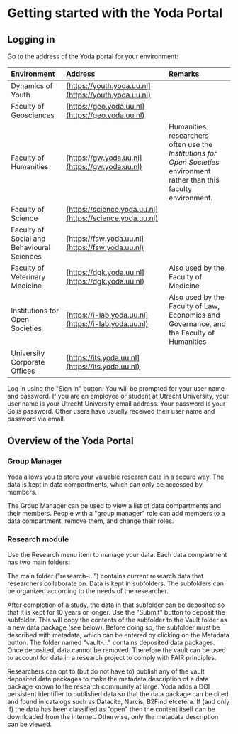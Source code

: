 # Getting started with the Yoda Portal

## Logging in


Go to the address of the Yoda portal for your environment:

| Environment          | Address | Remarks                  |
|:-------------------- |:------------|:-------------------------|
| Dynamics of Youth    | [https://youth.yoda.uu.nl](https://youth.yoda.uu.nl) | |
| Faculty of Geosciences | [https://geo.yoda.uu.nl](https://geo.yoda.uu.nl) | |
| Faculty of Humanities  | [https://gw.yoda.uu.nl](https://gw.yoda.uu.nl) | Humanities researchers often use the _Institutions for Open Societies_ environment rather than this faculty environment. |
| Faculty of Science     | [https://science.yoda.uu.nl](https://science.yoda.uu.nl) | |
| Faculty of Social and Behavioural Sciences | [https://fsw.yoda.uu.nl](https://fsw.yoda.uu.nl) | |
| Faculty of Veterinary Medicine | [https://dgk.yoda.uu.nl](https://dgk.yoda.uu.nl) | Also used by the Faculty of Medicine
| Institutions for Open Societies | [https://i-lab.yoda.uu.nl](https://i-lab.yoda.uu.nl) | Also used by the Faculty of Law, Economics and Governance, and the Faculty of Humanities |
| University Corporate Offices    | [https://its.yoda.uu.nl](https://its.yoda.uu.nl)   | |

Log in using the "Sign in" button. You will be prompted for your user name and password. If you are an employee or student at Utrecht University, your user name is your Utrecht University email address. Your password is your Solis password. Other users have usually received their user name and password via email.

## Overview of the Yoda Portal

### Group Manager

Yoda allows you to store your valuable research data in a secure way.  The data is kept in data compartments,
which can only be accessed by members.

The Group Manager can be used to view a list of data compartments and their members. People with a "group manager" role
can add members to a data compartment, remove them, and change their roles.

### Research module

Use the Research menu item to manage your data. Each data compartment has two main folders:

The main folder ("research-...") contains current research data that researchers
collaborate on. Data is kept in subfolders. The subfolders can be organized according
to the needs of the researcher.

After completion of a study, the data in that subfolder can be deposited so that it is
kept for 10 years or longer. Use the "Submit" button to deposit the subfolder. This will
copy the contents of the subfolder to the Vault folder as a new data package (see below).
Before doing so, the subfolder must be described with metadata, which can be entered by
clicking on the Metadata button.  The folder named "vault-..." contains deposited data packages.
Once deposited, data cannot be removed. Therefore the vault can be used to account for data
in a research project to comply with FAIR principles.

Researchers can opt to (but do not have to) publish any of the vault deposited data packages
to make the metadata description of a data package known to the research community at large.
Yoda adds a DOI persistent identifier to published data so that the data package can be cited
and found in catalogs such as Datacite, Narcis, B2Find etcetera.
If (and only if) the data has been classified as "open" then the content itself can be downloaded
from the internet. Otherwise, only the metadata description can be viewed.
